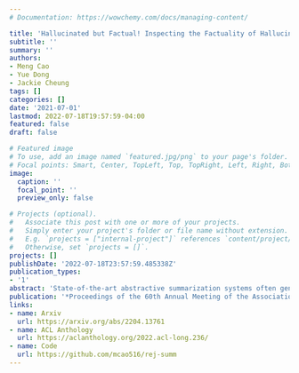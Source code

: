 ```yaml
---
# Documentation: https://wowchemy.com/docs/managing-content/

title: 'Hallucinated but Factual! Inspecting the Factuality of Hallucinations in Abstractive Summarization'
subtitle: ''
summary: ''
authors:
- Meng Cao
- Yue Dong
- Jackie Cheung
tags: []
categories: []
date: '2021-07-01'
lastmod: 2022-07-18T19:57:59-04:00
featured: false
draft: false

# Featured image
# To use, add an image named `featured.jpg/png` to your page's folder.
# Focal points: Smart, Center, TopLeft, Top, TopRight, Left, Right, BottomLeft, Bottom, BottomRight.
image:
  caption: ''
  focal_point: ''
  preview_only: false

# Projects (optional).
#   Associate this post with one or more of your projects.
#   Simply enter your project's folder or file name without extension.
#   E.g. `projects = ["internal-project"]` references `content/project/deep-learning/index.md`.
#   Otherwise, set `projects = []`.
projects: []
publishDate: '2022-07-18T23:57:59.485338Z'
publication_types:
- '1'
abstract: 'State-of-the-art abstractive summarization systems often generate hallucinations; i.e., content that is not directly inferable from the source text. Despite being assumed to be incorrect, we find that much hallucinated content is actually consistent with world knowledge, which we call factual hallucinations. Including these factual hallucinations in a summary can be beneficial because they provide useful background information. In this work, we propose a novel detection approach that separates factual from non-factual hallucinations of entities. Our method is based on an entity’s prior and posterior probabilities according to pre-trained and finetuned masked language models, respectively. Empirical results suggest that our method vastly outperforms two baselines in both accuracy and F1 scores and has a strong correlation with human judgments on factuality classification tasks.Furthermore, we use our method as a reward signal to train a summarization system using an off-line reinforcement learning (RL) algorithm that can significantly improve the factuality of generated summaries while maintaining the level of abstractiveness.'
publication: '*Proceedings of the 60th Annual Meeting of the Association for Computational Linguistics (ACL)*'
links:
- name: Arxiv
  url: https://arxiv.org/abs/2204.13761
- name: ACL Anthology
  url: https://aclanthology.org/2022.acl-long.236/
- name: Code
  url: https://github.com/mcao516/rej-summ
---
```

